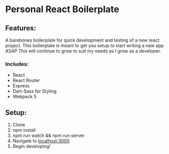 # Personal React Boilerplate

## Features:
A barebones boilerplate for quick development and testing of a new react project.  This boilerplate is meant to get you setup to start writing a new app ASAP
This will continue to grow to suit my needs as I grow as a developer.

### Includes:
  * React
  * React Router
  * Express
  * Dart-Sass for Styling
  * Webpack 5

## Setup:
1. Clone
2. npm install
3. npm run watch && npm run server
4. Navigate to [localhost:3000](localhost:3000)
5. Begin developing!